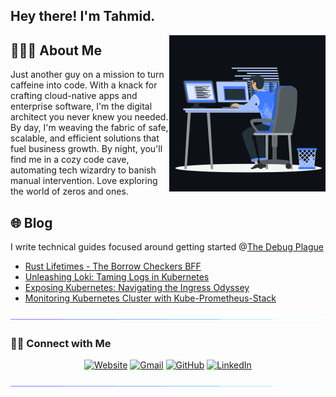 ## Hey there! I'm Tahmid.

<img align='right' src="coding.gif" width="250">


## 👨🏻‍💻 About Me

Just another guy on a mission to turn caffeine into code. With a knack for crafting cloud-native apps and enterprise software, I'm the digital architect you never knew you needed. By day, I'm weaving the fabric of safe, scalable, and efficient solutions that fuel business growth. By night, you'll find me in a cozy code cave, automating tech wizardry to banish manual intervention. Love exploring the world of zeros and ones. 

## 🌐 Blog

I write technical guides focused around getting started @[The Debug Plague](https://blog.tahmid.org)

- [Rust Lifetimes - The Borrow Checkers BFF](https://blog.tahmid.org/lifetimes-in-rust/)
- [Unleashing Loki: Taming Logs in Kubernetes](https://blog.tahmid.org/log-aggregation-in-kubernetes-using-loki/)
- [Exposing Kubernetes: Navigating the Ingress Odyssey](https://blog.tahmid.org/charting-the-ingress-nginx-course-a-kubernetes-odyssey/)
- [Monitoring Kubernetes Cluster with Kube-Prometheus-Stack](https://blog.tahmid.org/monitor-your-kubernetes-cluster-with-the-kube/)

<a href="https://www.youtube.com/watch?v=dQw4w9WgXcQ"><img src="colorbar.gif"></a>

### 🤝🏻 Connect with Me

<p align="center">
  	<a href="https://blog.tahmid.org"><img src="https://img.icons8.com/bubbles/50/000000/web.png" alt="Website"/></a>
	<a href="mailto:axel.tahmid@gmail.com"><img src="https://img.icons8.com/bubbles/50/000000/gmail.png" alt="Gmail"/></a>
	<a href="https://github.com/AxelTahmid"><img src="https://img.icons8.com/bubbles/50/000000/github.png" alt="GitHub"/></a>
	<a href="https://www.linkedin.com/in/axel-tahmid/"><img src="https://img.icons8.com/bubbles/50/000000/linkedin.png" alt="LinkedIn"/></a>
</p>

<a href="https://www.youtube.com/watch?v=dQw4w9WgXcQ"><img src="colorbar.gif"></a>
